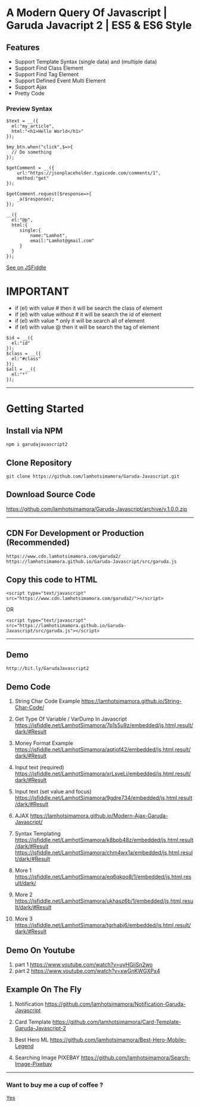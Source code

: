 # A Modern Query Of Javascript | Garuda Javacript 2 | ES5 & ES6 Style

## Features
- Support Template Syntax (single data) and (multiple data)
- Support Find Class Element
- Support Find Tag Element
- Support Defined Event Multi Element
- Support Ajax
- Pretty Code

### Preview Syntax 
```
$text = __({
  el:"my_article",
  html:"<h1>Hello World</h1>"
});
```

```
$my_btn.when("click",$=>{
  // Do something 
});

$getComment = __({
    url:"https://jsonplaceholder.typicode.com/comments/1",
    method:"get"
});

$getComment.request($response=>{
    _a($response);
});

__({
  el:"@p",
  html:{
  	 single:{
         name:"Lamhot",
         email:"Lamhot@gmail.com"
     }
  }
});
```
<a href="https://jsfiddle.net/steoa1xn/1/">See on JSFiddle</a>

# IMPORTANT
- if (el) with value # then it will be search the class of element
- if (el) with value without # it will be search the id of element
- if (el) with value * only it will be search all of element
- if (el) with value @ then it will be search the tag of element
```
$id = __({
  el:"id"
});
$class = __({
  el:"#class"
});
$all = __({
  el:"*"
});
```
--------------------
# Getting Started

## Install via NPM
```
npm i garudajavascript2
```

## Clone Repository
```
git clone https://github.com/lamhotsimamora/Garuda-Javascript.git
```

## Download Source Code
https://github.com/lamhotsimamora/Garuda-Javascript/archive/v.1.0.0.zip

--------------------------------
## CDN For Development or Production (Recommended)
```
https://www.cdn.lamhotsimamora.com/garuda2/ 
https://lamhotsimamora.github.io/Garuda-Javascript/src/garuda.js
```
## Copy this code to HTML
```
<script type="text/javascript" src="https://www.cdn.lamhotsimamora.com/garuda2/"></script>
```
OR
```
<script type="text/javascript" src="https://lamhotsimamora.github.io/Garuda-Javascript/src/garuda.js"></script>
```
------------------------------

## Demo
```
http://bit.ly/GarudaJavascript2
```

## Demo Code
1. String Char Code Example 
https://lamhotsimamora.github.io/String-Char-Code/

2. Get Type Of Variable / VarDump In Javascript   
https://jsfiddle.net/LamhotSimamora/7p1s5u9z/embedded/js,html,result/dark/#Result

3. Money Format Example
https://jsfiddle.net/LamhotSimamora/aqtjof42/embedded/js,html,result/dark/#Result

4. Input text (required)
https://jsfiddle.net/LamhotSimamora/xrLsveLj/embedded/js,html,result/dark/#Result

5. Input text (set value and focus)
https://jsfiddle.net/LamhotSimamora/9gdre734/embedded/js,html,result/dark/#Result

6. AJAX
https://lamhotsimamora.github.io/Modern-Ajax-Garuda-Javascript/

7. Syntax Templating  
https://jsfiddle.net/LamhotSimamora/k8bpb48z/embedded/js,html,result/dark/#Result
https://jsfiddle.net/LamhotSimamora/chm4wx1a/embedded/js,html,result/dark/#Result

8. More 1
https://jsfiddle.net/LamhotSimamora/eq6qkpo8/1/embedded/js,html,result/dark/

9. More 2
https://jsfiddle.net/LamhotSimamora/ukhasz6b/1/embedded/js,html,result/dark/#Result

10. More 3
https://jsfiddle.net/LamhotSimamora/tgrhabj6/embedded/js,html,result/dark/#Result

## Demo On Youtube
1. part 1 https://www.youtube.com/watch?v=uyHGiiSn2wo
2. part 2 https://www.youtube.com/watch?v=xwGnKWGXPx4

## Example On The Fly

1. Notification
https://github.com/lamhotsimamora/Notification-Garuda-Javascript

2. Card Template
https://github.com/lamhotsimamora/Card-Template-Garuda-Javascript-2

3. Best Hero ML
https://github.com/lamhotsimamora/Best-Hero-Mobile-Legend

4. Searching Image PIXEBAY
https://github.com/lamhotsimamora/Search-Image-Pixebay


----------------

### Want to buy me a cup of coffee ?
<a href="http://ko-fi.com/Z8Z579XC">Yes</a>
